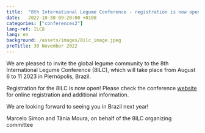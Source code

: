 ```yaml
---
title:  "8th International Legume Conference - registration is now open"
date:   2022-10-30 09:20:00 +0100
categories: ["conferences2"]
lang-ref: ILC8
lang: en
background: /assets/images/8ilc_image.jpeg
preTitle: 30 November 2022
---
```


We are pleased to invite the global legume community to the 8th International Legume Conference (8ILC), which will take place from August 6 to 11 2023 in Piernópolis, Brazil. 
 
Registration for the 8ILC is now open! Please check the conference [website](https://www.8ilc.com/) for online registration and additional information.
 
We are looking forward to seeing you in Brazil next year!
 
Marcelo Simon and Tânia Moura, on behalf of the 8ILC organizing committee
